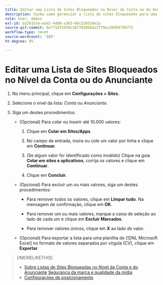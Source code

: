 ```yaml
---
title: Editar uma Lista de Sites Bloqueados no Nível da Conta ou do Anunciante
description: Saiba como gerenciar a lista de sites bloqueados para uma conta ou anunciante.
role: User, Admin
exl-id: b2261b3a-ead2-4d88-a363-66c53653de1a
source-git-commit: 0e771df5470c287702850a227f9ac20d5679b775
workflow-type: tm+mt
source-wordcount: '183'
ht-degree: 0%

---
```


# Editar uma Lista de Sites Bloqueados no Nível da Conta ou do Anunciante

1. No menu principal, clique em **Configurações > Sites.**

1. Selecione o nível da lista: *Conta* ou *Anunciante*.

1. Siga um destes procedimentos:

   * (Opcional) Para colar ou inserir até 10.000 valores:

      1. Clique em **Colar em Sites/Apps**.

      1. No campo de entrada, insira ou cole um valor por linha e clique em **Continuar**.

      1. (Se algum valor for identificado como inválido) Clique na guia **Colar em sites e aplicativos**, corrija os valores e clique em **Continuar**.

      1. Clique em **Concluir**.

   * (Opcional) Para excluir um ou mais valores, siga um destes procedimentos:

      * Para remover todos os valores, clique em **Limpar tudo**. Na mensagem de confirmação, clique em **OK**.

      * Para remover um ou mais valores, marque a caixa de seleção ao lado de cada um e clique em **Excluir Marcados**.

      * Para remover valores únicos, clique em **X** ao lado do valor.

   * (Opcional) Para exportar a lista para uma planilha do [!DNL Microsoft Excel] no formato de valores separados por vírgula (CV), clique em **Exportar**.

>[!MORELIKETHIS]
>
>* [Sobre Listas de Sites Bloqueadas no Nível da Conta e do Anunciante](/help/dsp/admin/blocked-sites-list-about.md)
> [Segurança da marca e qualidade da mídia](/help/dsp/introduction/features/brand-safety-media-quality.md)
>* [Configurações de posicionamento](/help/dsp/campaign-management/placements/placement-settings.md)
